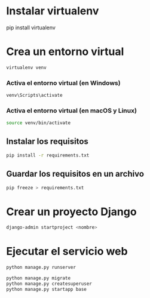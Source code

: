 # Instalar virtualenv
pip install virtualenv

# Crea un entorno virtual
```sh
virtualenv venv
```
### Activa el entorno virtual (en Windows)
```sh
venv\Scripts\activate
```

### Activa el entorno virtual (en macOS y Linux)
```sh
source venv/bin/activate
```

## Instalar los requisitos
```sh
pip install -r requirements.txt
```
## Guardar los requisitos en un archivo 
```sh
pip freeze > requirements.txt
```

# Crear un proyecto Django
```sh
django-admin startproject <nombre>
```
# Ejecutar el servicio web
```sh
python manage.py runserver
```

```sh
python manage.py migrate
python manage.py createsuperuser
python manage.py startapp base
```